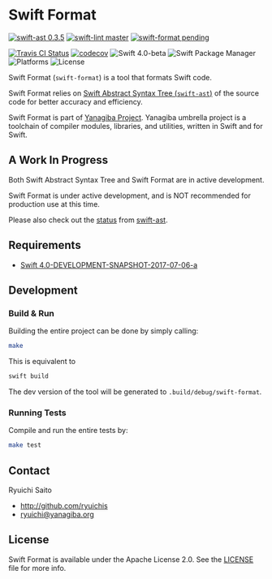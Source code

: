 # Swift Format

[![swift-ast 0.3.5](https://img.shields.io/badge/swift‐ast-0.3.5-C70025.svg)](https://github.com/yanagiba/swift-ast)
[![swift-lint master](https://img.shields.io/badge/swift‐lint-master-C70025.svg)](https://github.com/yanagiba/swift-lint)
[![swift-format pending](https://img.shields.io/badge/swift‐format-pending-C70025.svg)](https://github.com/yanagiba/swift-format)

[![Travis CI Status](https://api.travis-ci.org/yanagiba/swift-format.svg?branch=master)](https://travis-ci.org/yanagiba/swift-format)
[![codecov](https://codecov.io/gh/yanagiba/swift-format/branch/master/graph/badge.svg)](https://codecov.io/gh/yanagiba/swift-format)
![Swift 4.0-beta](https://img.shields.io/badge/swift-4.0‐beta-brightgreen.svg)
![Swift Package Manager](https://img.shields.io/badge/SPM-ready-orange.svg)
![Platforms](https://img.shields.io/badge/platform-%20Linux%20|%20macOS%20-red.svg)
![License](https://img.shields.io/github/license/yanagiba/swift-format.svg)

Swift Format (`swift-format`) is a tool that formats Swift code.

Swift Format relies on [Swift Abstract Syntax Tree (`swift-ast`)](http://yanagiba.org/swift-ast)
of the source code for better accuracy and efficiency.

Swift Format is part of [Yanagiba Project](http://yanagiba.org). Yanagiba umbrella project is a toolchain of compiler modules, libraries, and utilities, written in Swift and for Swift.

## A Work In Progress

Both Swift Abstract Syntax Tree and Swift Format are in active development.

Swift Format is under active development, and is NOT recommended for production use at this time.

Please also check out the [status](https://github.com/yanagiba/swift-ast#a-work-in-progress) from [swift-ast](https://github.com/yanagiba/swift-ast).

## Requirements

- [Swift 4.0-DEVELOPMENT-SNAPSHOT-2017-07-06-a](https://swift.org/download/)

## Development

### Build & Run

Building the entire project can be done by simply calling:

```bash
make
```

This is equivalent to

```bash
swift build
```

The dev version of the tool will be generated to `.build/debug/swift-format`.

### Running Tests

Compile and run the entire tests by:

```bash
make test
```

## Contact

Ryuichi Saito

- http://github.com/ryuichis
- ryuichi@yanagiba.org

## License

Swift Format is available under the Apache License 2.0.
See the [LICENSE](LICENSE) file for more info.
